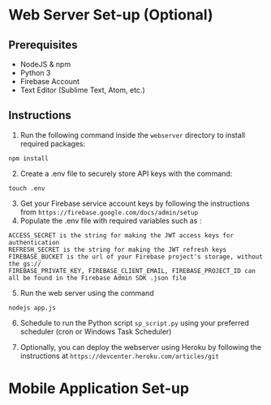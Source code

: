 # Web Server Set-up (Optional)
## Prerequisites
* NodeJS & npm
* Python 3
* Firebase Account
* Text Editor (Sublime Text, Atom, etc.)
## Instructions
1. Run the following command inside the `webserver` directory to install required packages:
```
npm install
```
2. Create a .env file to securely store API keys with the command:
```
touch .env
```
3. Get your Firebase service account keys by following the instructions from `https://firebase.google.com/docs/admin/setup`
4. Populate the .env file with required variables such as : 
```
ACCESS_SECRET is the string for making the JWT access keys for authentication
REFRESH_SECRET is the string for making the JWT refresh keys
FIREBASE_BUCKET is the url of your Firebase project's storage, without the gs://
FIREBASE_PRIVATE_KEY, FIREBASE_CLIENT_EMAIL, FIREBASE_PROJECT_ID can all be found in the Firebase Admin SDK .json file
```

5. Run the web server using the command
```
nodejs app.js
```

6. Schedule to run the Python script `sp_script.py` using your preferred scheduler (cron or Windows Task Scheduler)

7. Optionally, you can deploy the webserver using Heroku by following the instructions at `https://devcenter.heroku.com/articles/git`

# Mobile Application Set-up
